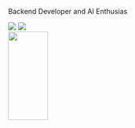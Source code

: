 Backend Developer and AI Enthusias
<div> 
  <a href = "mailto:michelle.morilhas@gmail.com"><img src="https://img.shields.io/badge/-Gmail-%23333?style=for-the-badge&logo=gmail&logoColor=white" target="_blank"></a>
  <a href="https://www.linkedin.com/in/michellemorilhas" target="_blank"><img src="https://img.shields.io/badge/-LinkedIn-%230077B5?style=for-the-badge&logo=linkedin&logoColor=white" target="_blank"></a> 
 </div>




<div>
  <a href="https://github.com/mmorilhas">
  <img width="40%" height="180em" src="https://github-readme-stats.vercel.app/api/top-langs/?username=mmorilhas&layout=compact&langs_count=7&bg_color=45deg,764AF1,9772FB,9772FB,764AF1&title_color=F2F2F2&text_color=F2F2F2"/>
</div>


  
